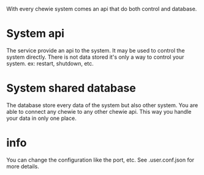 With every chewie system comes an api that do both control and database.

# System api
The service provide an api to the system. It may be used to control the system directly. There is not data stored
it's only a way to control your system.
ex: restart, shutdown, etc.

# System shared database
The database store every data of the system but also other system. You are able to connect any chewie to any other
chewie api. This way you handle your data in only one place.

# info
You can change the configuration like the port, etc. See .user.conf.json for more details.